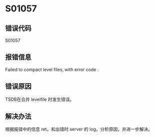 # S01057

## 错误代码

S01057

## 报错信息

Failed to compact level files, with error code <ret>.

## 错误原因

TSDB在合并 levelfile 时发生错误。

## 解决办法

根据报错中的信息 ret，和出错时 server 的 log，分析原因，并进一步解决。

